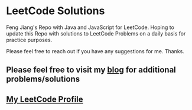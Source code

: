 # LeetCode Solutions
Feng Jiang's Repo with Java and JavaScript for LeetCode. Hoping to update this Repo with solutions to LeetCode Problems on a daily basis for practice purposes.

Please feel free to reach out if you have any suggestions for me. Thanks.

## Please feel free to visit my [blog](https://fengjiang.dev) for additional problems/solutions
## [My LeetCode Profile](https://leetcode.com/fjiang91/)
